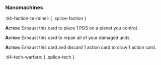 ### **Nanomachines**
:ti4-faction-te-ralnel:
{ .splice-faction }

<span style="font-variant:small-caps;">**Action:**</span> Exhaust this card to place 1 PDS on a planet you control.

<span style="font-variant:small-caps;">**Action:**</span> Exhaust this card to repair all of your damaged units.

<span style="font-variant:small-caps;">**Action:**</span> Exhaust this card and discard 1 action card to draw 1 action card.

:ti4-tech-warfare:
{ .splice-tech }
